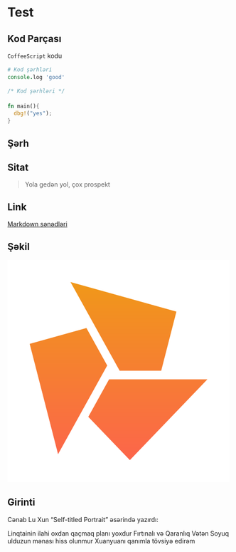 [Markdown qlobal şərhlər]:#

# Test

## Kod Parçası

`CoffeeScript` kodu

```coffee
# Kod şərhləri
console.log 'good'


```

```rust
/* Kod şərhləri */

fn main(){
  dbg!("yes");
}
```

## Şərh

<!-- HTML 注释 --> 

<!-- 多行注释 --> 

## Sitat

> Yola gedən yol, çox prospekt

## Link

[Markdown sənədləri](https://github.com/xxai-art/xxai-art-md)

## Şəkil

![xxAI.Art Brend Kimliyi](https://raw.githubusercontent.com/xxai-art/web/main/file/svg/logo.svg)

## Girinti

Cənab Lu Xun “Self-titled Portrait” əsərində yazırdı:

  Linqtainin ilahi oxdan qaçmaq planı yoxdur
  Fırtınalı və Qaranlıq Vətən
  Soyuq ulduzun mənası hiss olunmur
  Xuanyuanı qanımla tövsiyə edirəm
